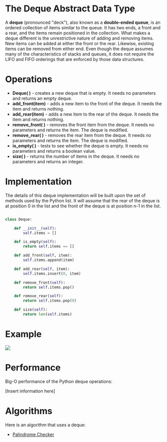 
<h1>The Deque Abstract Data Type</h1>

<p>A <strong>deque</strong> (pronounced "deck"), also known as a <strong>double-ended queue</strong>, is an ordered collection of items similar to the queue. It has two ends, a front and a rear, and the items remain positioned in the collection. What makes a deque different is the unrestrictive nature of adding and removing items. New items can be added at either the front or the rear. Likewise, existing items can be removed from either end. Even though the deque assumes many of the characteristics of stacks and queues, it does not require the LIFO and FIFO orderings that are enforced by those data structures.</p>

<h1>Operations</h1>

<ul>
  <li><strong>Deque(  )</strong> - creates a new deque that is empty. It needs no parameters and returns an empty deque.

  <li><strong>add_front(item)</strong> - adds a new item to the front of the deque. It needs the item and returns nothing.

  <li><strong>add_rear(item)</strong> - adds a new item to the rear of the deque. It needs the item and returns nothing.

  <li><strong>remove_front(  )</strong> - removes the front item from the deque. It needs no parameters and returns the item. The deque is modified.

  <li><strong>remove_rear(  )</strong> - removes the rear item from the deque. It needs no parameters and returns the item. The deque is modified.

  <li><strong>is_empty(  )</strong> - tests to see whether the deque is empty. It needs no parameters and returns a boolean value.

  <li><strong>size(  )</strong> - returns the number of items in the deque. It needs no parameters and returns an integer.
</ul>

<h1>Implementation</h1>

<p>The details of this deque implementation will be built upon the set of methods used by the Python list. It will assume that the rear of the deque is at position 0 in the list and the front of the deque is at position n-1 in the list.</p>

```python

class Deque:

    def __init__(self):
        self.items = []

    def is_empty(self):
        return self.items == []

    def add_front(self, item):
        self.items.append(item)

    def add_rear(self, item):
        self.items.insert(0, item)

    def remove_front(self):
        return self.items.pop()

    def remove_rear(self):
        return self.items.pop(0)

    def size(self):
        return len(self.items)

```

<h1>Example</h1>

![](../../../gif/deque.gif)

<h1>Performance</h1>

<p>Big-O performance of the Python deque operations:</p>

[Insert information here]

<h1>Algorithms</h1>

<p>Here is an algorithm that uses a deque:</p>

<ul>
  <li><a href="contents/algorithms/pal_checker">Palindrome Checker</a>
</ul>

